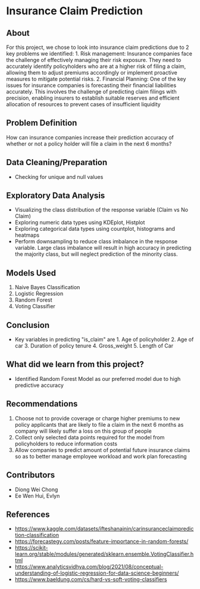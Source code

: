 # Insurance Claim Prediction

## About
For this project, we chose to look into insurance claim predictions due to 2 key problems we identified:
    1. Risk management: Insurance companies face the challenge of effectively managing their risk exposure. They need to accurately identify policyholders who are at a higher risk         of filing a claim, allowing them to adjust premiums accordingly or implement proactive measures to mitigate potential risks.
    2. Financial Planning: One of the key issues for insurance companies is forecasting their financial liabilities accurately. This involves the challenge of predicting claim             filings with precision, enabling insurers to establish suitable reserves and efficient allocation of resources to prevent cases of insufficient liquidity 

## Problem Definition
How can insurance companies increase their prediction accuracy of whether or not a policy holder will file a claim in the next 6 months?

## Data Cleaning/Preparation
- Checking for unique and null values 

## Exploratory Data Analysis
- Visualizing the class distribution of the response variable (Claim vs No Claim)
- Exploring numeric data types using KDEplot, Histplot
- Exploring categorical data types using countplot, histograms and heatmaps
- Perform downsampling to reduce class imbalance in the response variable. Large class imbalance will result in high accuracy in predicting the majority class, but will neglect prediction of the minority class. 

## Models Used

1. Naive Bayes Classification
2. Logistic Regression
3. Random Forest
4. Voting Classifier

## Conclusion
- Key variables in predicting "is_claim" are 
      1. Age of policyholder
      2. Age of car
      3. Duration of policy tenure
      4. Gross_weight
      5. Length of Car

## What did we learn from this project?
- Identified Random Forest Model as our preferred model due to high predictive accuracy

## Recommendations
1. Choose not to provide coverage or charge higher premiums to new policy applicants that are likely to file a claim in the next 6 months as company will likely suffer a loss on this group of people
2. Collect only selected data points required for the model from policyholders to reduce information costs
3. Allow companies to predict amount of potential future insurance claims so as to better manage employee workload and work plan forecasting

## Contributors
- Diong Wei Chong
- Ee Wen Hui, Evlyn

## References
- https://www.kaggle.com/datasets/ifteshanajnin/carinsuranceclaimprediction-classification 
- https://forecastegy.com/posts/feature-importance-in-random-forests/
- https://scikit-learn.org/stable/modules/generated/sklearn.ensemble.VotingClassifier.html
- https://www.analyticsvidhya.com/blog/2021/08/conceptual-understanding-of-logistic-regression-for-data-science-beginners/
- https://www.baeldung.com/cs/hard-vs-soft-voting-classifiers
